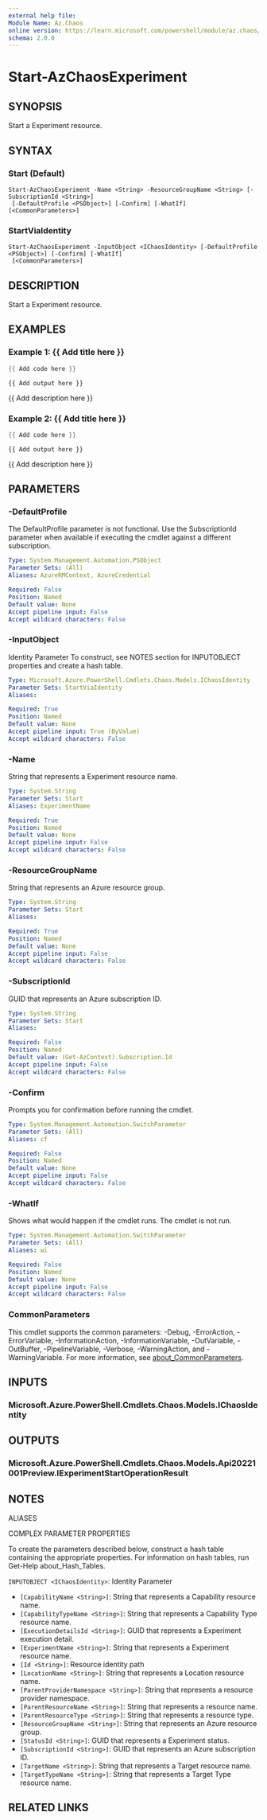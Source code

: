 ```yaml
---
external help file:
Module Name: Az.Chaos
online version: https://learn.microsoft.com/powershell/module/az.chaos/start-azchaosexperiment
schema: 2.0.0
---
```


# Start-AzChaosExperiment

## SYNOPSIS
Start a Experiment resource.

## SYNTAX

### Start (Default)
```
Start-AzChaosExperiment -Name <String> -ResourceGroupName <String> [-SubscriptionId <String>]
 [-DefaultProfile <PSObject>] [-Confirm] [-WhatIf] [<CommonParameters>]
```

### StartViaIdentity
```
Start-AzChaosExperiment -InputObject <IChaosIdentity> [-DefaultProfile <PSObject>] [-Confirm] [-WhatIf]
 [<CommonParameters>]
```

## DESCRIPTION
Start a Experiment resource.

## EXAMPLES

### Example 1: {{ Add title here }}
```powershell
{{ Add code here }}
```

```output
{{ Add output here }}
```

{{ Add description here }}

### Example 2: {{ Add title here }}
```powershell
{{ Add code here }}
```

```output
{{ Add output here }}
```

{{ Add description here }}

## PARAMETERS

### -DefaultProfile
The DefaultProfile parameter is not functional.
Use the SubscriptionId parameter when available if executing the cmdlet against a different subscription.

```yaml
Type: System.Management.Automation.PSObject
Parameter Sets: (All)
Aliases: AzureRMContext, AzureCredential

Required: False
Position: Named
Default value: None
Accept pipeline input: False
Accept wildcard characters: False
```

### -InputObject
Identity Parameter
To construct, see NOTES section for INPUTOBJECT properties and create a hash table.

```yaml
Type: Microsoft.Azure.PowerShell.Cmdlets.Chaos.Models.IChaosIdentity
Parameter Sets: StartViaIdentity
Aliases:

Required: True
Position: Named
Default value: None
Accept pipeline input: True (ByValue)
Accept wildcard characters: False
```

### -Name
String that represents a Experiment resource name.

```yaml
Type: System.String
Parameter Sets: Start
Aliases: ExperimentName

Required: True
Position: Named
Default value: None
Accept pipeline input: False
Accept wildcard characters: False
```

### -ResourceGroupName
String that represents an Azure resource group.

```yaml
Type: System.String
Parameter Sets: Start
Aliases:

Required: True
Position: Named
Default value: None
Accept pipeline input: False
Accept wildcard characters: False
```

### -SubscriptionId
GUID that represents an Azure subscription ID.

```yaml
Type: System.String
Parameter Sets: Start
Aliases:

Required: False
Position: Named
Default value: (Get-AzContext).Subscription.Id
Accept pipeline input: False
Accept wildcard characters: False
```

### -Confirm
Prompts you for confirmation before running the cmdlet.

```yaml
Type: System.Management.Automation.SwitchParameter
Parameter Sets: (All)
Aliases: cf

Required: False
Position: Named
Default value: None
Accept pipeline input: False
Accept wildcard characters: False
```

### -WhatIf
Shows what would happen if the cmdlet runs.
The cmdlet is not run.

```yaml
Type: System.Management.Automation.SwitchParameter
Parameter Sets: (All)
Aliases: wi

Required: False
Position: Named
Default value: None
Accept pipeline input: False
Accept wildcard characters: False
```

### CommonParameters
This cmdlet supports the common parameters: -Debug, -ErrorAction, -ErrorVariable, -InformationAction, -InformationVariable, -OutVariable, -OutBuffer, -PipelineVariable, -Verbose, -WarningAction, and -WarningVariable. For more information, see [about_CommonParameters](http://go.microsoft.com/fwlink/?LinkID=113216).

## INPUTS

### Microsoft.Azure.PowerShell.Cmdlets.Chaos.Models.IChaosIdentity

## OUTPUTS

### Microsoft.Azure.PowerShell.Cmdlets.Chaos.Models.Api20221001Preview.IExperimentStartOperationResult

## NOTES

ALIASES

COMPLEX PARAMETER PROPERTIES

To create the parameters described below, construct a hash table containing the appropriate properties. For information on hash tables, run Get-Help about_Hash_Tables.


`INPUTOBJECT <IChaosIdentity>`: Identity Parameter
  - `[CapabilityName <String>]`: String that represents a Capability resource name.
  - `[CapabilityTypeName <String>]`: String that represents a Capability Type resource name.
  - `[ExecutionDetailsId <String>]`: GUID that represents a Experiment execution detail.
  - `[ExperimentName <String>]`: String that represents a Experiment resource name.
  - `[Id <String>]`: Resource identity path
  - `[LocationName <String>]`: String that represents a Location resource name.
  - `[ParentProviderNamespace <String>]`: String that represents a resource provider namespace.
  - `[ParentResourceName <String>]`: String that represents a resource name.
  - `[ParentResourceType <String>]`: String that represents a resource type.
  - `[ResourceGroupName <String>]`: String that represents an Azure resource group.
  - `[StatusId <String>]`: GUID that represents a Experiment status.
  - `[SubscriptionId <String>]`: GUID that represents an Azure subscription ID.
  - `[TargetName <String>]`: String that represents a Target resource name.
  - `[TargetTypeName <String>]`: String that represents a Target Type resource name.

## RELATED LINKS

